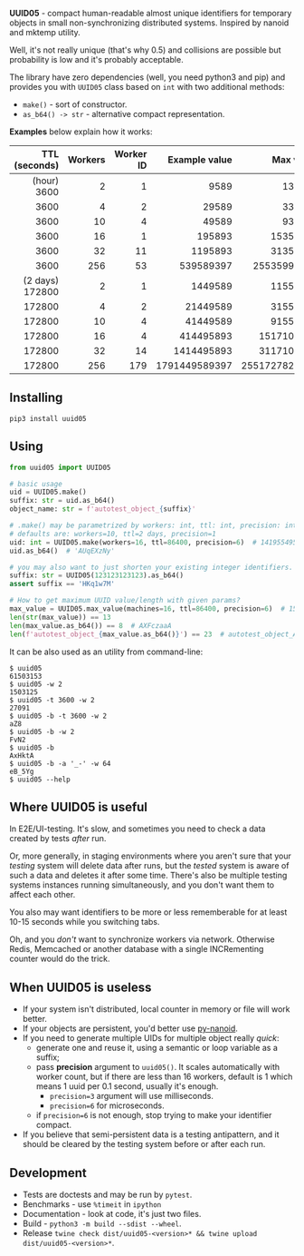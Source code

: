 **UUID05** - compact human-readable almost unique identifiers for temporary objects
in small non-synchronizing distributed systems. Inspired by nanoid and mktemp utility.

Well, it's not really unique (that's why 0.5) and collisions are possible
but probability is low and it's probably acceptable.

The library have zero dependencies (well, you need python3 and pip) and provides you with `UUID05` class
based on `int` with two additional methods:

- `make()` - sort of constructor.
- `as_b64() -> str` - alternative compact representation.

**Examples** below explain how it works:

| TTL <br/>(seconds) | Workers | Worker ID | Example value |     Max value | .as_b64(max_value) |
|-------------------:|--------:|----------:|--------------:|--------------:|--------------------|
|        (hour) 3600 |       2 |         1 |          9589 |        132400 | AgUw               |
|               3600 |       4 |         2 |         29589 |        332400 | BRJw               |
|               3600 |      10 |         4 |         49589 |        932400 | Djow               |
|               3600 |      16 |         1 |        195893 |      15356400 | 6lHw               |
|               3600 |      32 |        11 |       1195893 |      31356400 | Ad518A             |
|               3600 |     256 |        53 |     539589397 |   25535996400 | BfIQYfA            |
|    (2 days) 172800 |       2 |         1 |       1449589 |      11555200 | sFGA               |
|             172800 |       4 |         2 |      21449589 |      31555200 | AeF-gA             |
|             172800 |      10 |         4 |      41449589 |      91555200 | BXUFgA             |
|             172800 |      16 |         4 |     414495893 |    1517107200 | Wm04AA             |
|             172800 |      32 |        14 |    1414495893 |    3117107200 | uctIAA             |
|             172800 |     256 |       179 | 1791449589397 | 2551727827200 | AlIe1KkA           |

## Installing

``` shell
pip3 install uuid05
```

## Using

``` python
from uuid05 import UUID05

# basic usage
uid = UUID05.make()
suffix: str = uid.as_b64()
object_name: str = f'autotest_object_{suffix}'

# .make() may be parametrized by workers: int, ttl: int, precision: int
# defaults are: workers=10, ttl=2 days, precision=1
uid: int = UUID05.make(workers=16, ttl=86400, precision=6)  # 1419554951415
uid.as_b64()  # 'AUqEXzNy'

# you may also want to just shorten your existing integer identifiers.
suffix: str = UUID05(123123123123).as_b64()
assert suffix == 'HKq1w7M'

# How to get maximum UUID value/length with given params?
max_value = UUID05.max_value(machines=16, ttl=86400, precision=6)  # 1586399913600
len(str(max_value)) == 13
len(max_value.as_b64()) == 8  # AXFczaaA
len(f'autotest_object_{max_value.as_b64()}') == 23  # autotest_object_AXFczaaA
```

It can be also used as an utility from command-line:

``` shell
$ uuid05
61503153
$ uuid05 -w 2
1503125
$ uuid05 -t 3600 -w 2
27091
$ uuid05 -b -t 3600 -w 2
aZ8
$ uuid05 -b -w 2
FvN2
$ uuid05 -b
AxHktA
$ uuid05 -b -a '_-' -w 64
eB_5Yg
$ uuid05 --help
```

## Where UUID05 is useful

In E2E/UI-testing. It's slow, and sometimes you need to check a data created by tests _after_ run.

Or, more generally, in staging environments where you aren't sure that your _testing_ system 
will delete data after runs, but the _tested_ system is aware of such a data and deletes it after some time.
There's also be multiple testing systems instances running simultaneously, and you don't want them to affect each other.

You also may want identifiers to be more or less rememberable for at least 10-15 seconds while you switching tabs.

Oh, and you _don't_ want to synchronize workers via network.
Otherwise Redis, Memcached or another database with a single INCRementing counter would do the trick.

## When UUID05 is useless

- If your system isn't distributed, local counter in memory or file will work better.
- If your objects are persistent, you'd better use [py-nanoid](https://github.com/puyuan/py-nanoid).
- If you need to generate multiple UIDs for multiple object really _quick_:
  - generate one and reuse it, using a semantic or loop variable as a suffix;
  - pass **precision** argument to `uuid05()`. It scales automatically with worker count,
    but if there are less than 16 workers, default is 1 which means 1 uuid per 0.1 second, usually it's enough.
    - `precision=3` argument will use milliseconds.
    - `precision=6` for microseconds.
  - if `precision=6` is not enough, stop trying to make your identifier compact.
- If you believe that semi-persistent data is a testing antipattern,
  and it should be cleared by the testing system before or after each run.

## Development

- Tests are doctests and may be run by `pytest`.
- Benchmarks - use `%timeit` in `ipython`
- Documentation - look at code, it's just two files.
- Build - `python3 -m build --sdist --wheel`.
- Release `twine check dist/uuid05-<version>* && twine upload dist/uuid05-<version>*`.
